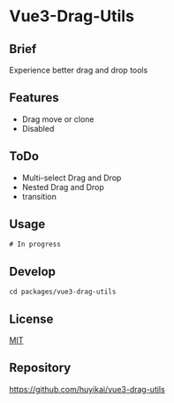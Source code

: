 # Vue3-Drag-Utils

## Brief

Experience better drag and drop tools

## Features

- Drag move or clone
- Disabled

## ToDo

- Multi-select Drag and Drop
- Nested Drag and Drop
- transition

## Usage

```shell
# In progress
```

## Develop

```shell
cd packages/vue3-drag-utils
```

## License

[MIT](./license)

## Repository
https://github.com/huyikai/vue3-drag-utils